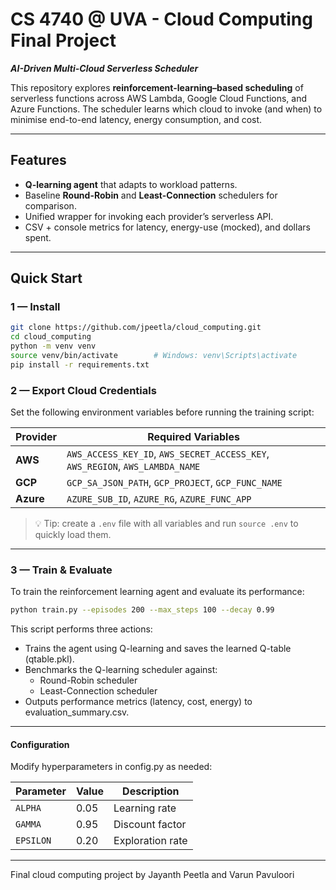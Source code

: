 # CS 4740 @ UVA - Cloud Computing Final Project 
***AI-Driven Multi-Cloud Serverless Scheduler***

This repository explores **reinforcement-learning–based scheduling** of serverless functions across AWS Lambda, Google Cloud Functions, and Azure Functions. The scheduler learns which cloud to invoke (and when) to minimise end-to-end latency, energy consumption, and cost.

---

## Features
- **Q-learning agent** that adapts to workload patterns.  
- Baseline **Round-Robin** and **Least-Connection** schedulers for comparison.  
- Unified wrapper for invoking each provider’s serverless API.  
- CSV + console metrics for latency, energy-use (mocked), and dollars spent.

---

## Quick Start

### 1 — Install

```bash
git clone https://github.com/jpeetla/cloud_computing.git
cd cloud_computing
python -m venv venv
source venv/bin/activate        # Windows: venv\Scripts\activate
pip install -r requirements.txt
```

### 2 — Export Cloud Credentials

Set the following environment variables before running the training script:

| Provider | Required Variables |
|----------|--------------------|
| **AWS**  | `AWS_ACCESS_KEY_ID`, `AWS_SECRET_ACCESS_KEY`, `AWS_REGION`, `AWS_LAMBDA_NAME` |
| **GCP**  | `GCP_SA_JSON_PATH`, `GCP_PROJECT`, `GCP_FUNC_NAME` |
| **Azure**| `AZURE_SUB_ID`, `AZURE_RG`, `AZURE_FUNC_APP` |

> 💡 Tip: create a `.env` file with all variables and run `source .env` to quickly load them.

---

### 3 — Train & Evaluate

To train the reinforcement learning agent and evaluate its performance:

```bash
python train.py --episodes 200 --max_steps 100 --decay 0.99
```
This script performs three actions:
- Trains the agent using Q-learning and saves the learned Q-table (qtable.pkl).
- Benchmarks the Q-learning scheduler against:
  - Round-Robin scheduler
  - Least-Connection scheduler
- Outputs performance metrics (latency, cost, energy) to evaluation_summary.csv.

---

#### Configuration
Modify hyperparameters in config.py as needed:

| Parameter | Value  | Description         |
|-----------|--------|---------------------|
| `ALPHA`   | 0.05   | Learning rate       |
| `GAMMA`   | 0.95   | Discount factor     |
| `EPSILON` | 0.20   | Exploration rate    |

---

Final cloud computing project by Jayanth Peetla and Varun Pavuloori
